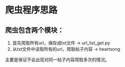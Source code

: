 # 爬虫程序思路

## 爬虫包含两个模块：
1. 首先爬取所有url，保存成txt文件 -> url_list_get.py
2. 从txt文件中读取所有的url，爬取帖子内容 -> heartsong

主要是保证不会出现对同一帖子内容爬取多次的情况。
